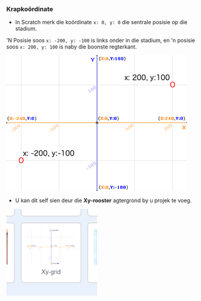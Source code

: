 ### Krapkoördinate

+ In Scratch merk die koördinate `x: 0, y: 0` die sentrale posisie op die stadium.

'N Posisie soos `x: -200, y: -100` is links onder in die stadium, en 'n posisie soos `x: 200, y: 100` is naby die boonste regterkant.

![Stadium koördinate](images/coordinates-stage.png)

+ U kan dit self sien deur die **Xy-rooster** agtergrond by u projek te voeg.

![Stadium koördinate](images/coordinates-backdrop.png)